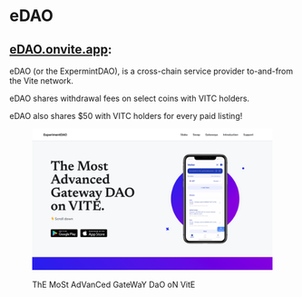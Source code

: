# eDAO

## [eDAO.onvite.app](https://edao.onvite.app):

eDAO (or the ExpermintDAO), is a cross-chain service provider to-and-from the Vite network.

eDAO shares withdrawal fees on select coins with VITC holders.

eDAO also shares $50 with VITC holders for every paid listing!

<figure><img src="../.gitbook/assets/Screen Capture 2022-09-06 at 20.16.31.png" alt=""><figcaption><p>ThE MoSt AdVanCed GateWaY DaO oN VitE</p></figcaption></figure>
